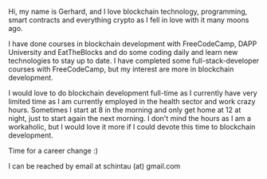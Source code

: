 Hi, my name is Gerhard, and I love blockchain technology, programming, smart contracts and everything crypto as I fell in love with it many moons ago.

I have done courses in blockchain development with FreeCodeCamp, DAPP University and EatTheBlocks and do some coding daily and learn new technologies to stay up to date. I have completed some full-stack-developer courses with FreeCodeCamp, but my interest are more in blockchain development.

I would love to do blockchain development full-time as I currently have very limited time as I am currently employed in the health sector and work crazy hours. Sometimes I start at 8 in the morning and only get home at 12 at night, just to start again the next morning. I don't mind the hours as I am a workaholic, but I would love it more if I could devote this time to blockchain development.

Time for a career change :)

I can be reached by email at schintau (at) gmail.com
